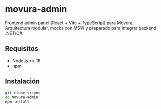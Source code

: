 # movura-admin

Frontend admin panel (React + Vite + TypeScript) para Movura. Arquitectura modular, mocks con MSW y preparado para integrar backend .NET/C#.

## Requisitos
- Node.js >= 16
- npm

## Instalación
```bash
git clone <repo>
cd movura-admin
npm install
